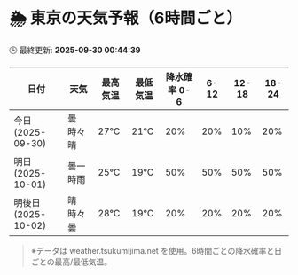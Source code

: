 # 🌦️ 東京の天気予報（6時間ごと）

🕒 最終更新: **2025-09-30 00:44:39**

| 日付 | 天気 | 最高気温 | 最低気温 | 降水確率 0-6 | 6-12 | 12-18 | 18-24 |
|------|------|----------|----------|------------|------|------|------|
| 今日 (2025-09-30) | 曇時々晴 | 27℃ | 21℃ | 20% | 20% | 10% | 20% |
| 明日 (2025-10-01) | 曇一時雨 | 25℃ | 19℃ | 50% | 50% | 50% | 50% |
| 明後日 (2025-10-02) | 晴時々曇 | 28℃ | 19℃ | 20% | 20% | 20% | 20% |

> ※データは weather.tsukumijima.net を使用。6時間ごとの降水確率と日ごとの最高/最低気温。